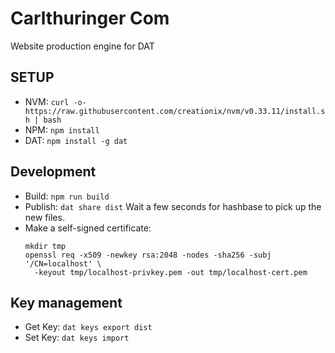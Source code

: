 # Carlthuringer Com

Website production engine for DAT

## SETUP

- NVM: `curl -o- https://raw.githubusercontent.com/creationix/nvm/v0.33.11/install.sh | bash`
- NPM: `npm install`
- DAT: `npm install -g dat`

## Development

- Build: `npm run build`
- Publish: `dat share dist`
  Wait a few seconds for hashbase to pick up the new files.
- Make a self-signed certificate:
  ```
  mkdir tmp
  openssl req -x509 -newkey rsa:2048 -nodes -sha256 -subj '/CN=localhost' \
    -keyout tmp/localhost-privkey.pem -out tmp/localhost-cert.pem
  ```

## Key management

- Get Key: `dat keys export dist`
- Set Key: `dat keys import`
